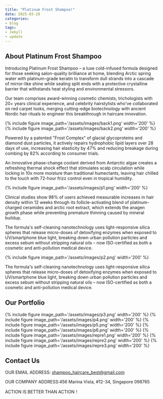 ```yaml
---
title: "Platinum Frost Shampoo!"
date: 2025-03-20
categories:
- blog
tags:
- Jekyll
- update
---
```


## About Platinum Frost Shampoo

Introducing Platinum Frost Shampoo – a luxe cold-infused formula designed for those seeking salon-quality brilliance at home, blending Arctic spring water with platinum-grade keratin to transform dull strands into a cascade of mirror-like shine while sealing split ends with a protective crystalline barrier that withstands heat styling and environmental stressors.

Our team comprises award-winning cosmetic chemists, trichologists with 20+ years clinical experience, and celebrity hairstylists who've collaborated on red carpet looks, merging cutting-edge biotechnology with ancient Nordic hair rituals to engineer this breakthrough in haircare innovation.

{% include figure image_path='/assets/images/back1.png' width='200' %}
{% include figure image_path='/assets/images/back2.png' width='200' %}

Powered by a patented "Frost Complex" of glacial glycoproteins and diamond dust particles, it actively repairs hydrophobic lipid layers over 28 days of use, increasing hair elasticity by 47% and reducing breakage during combing by 82% according to consumer trials.

An innovative phase-change coolant derived from Antarctic algae creates a refreshing thermal shock effect that stimulates scalp circulation while locking in 10x more moisture than traditional humectants, leaving hair chilled to the touch with 72-hour frizz control even in tropical humidity.

{% include figure image_path='/assets/images/p1.png' width='200' %}

Clinical studies show 98% of users achieved measurable increases in hair density within 12 weeks through its follicle-activating blend of platinum-charged ceramides and arctic root extract, which extends the anagen growth phase while preventing premature thinning caused by mineral buildup.

The formula's self-cleaning nanotechnology uses light-responsive silica spheres that release micro-doses of detoxifying enzymes when exposed to UV/smartphone blue light, breaking down urban pollution particles and excess sebum without stripping natural oils – now ISO-certified as both a cosmetic and anti-pollution medical device.

{% include figure image_path='/assets/images/p2.png' width='200' %}

The formula's self-cleaning nanotechnology uses light-responsive silica spheres that release micro-doses of detoxifying enzymes when exposed to UV/smartphone blue light, breaking down urban pollution particles and excess sebum without stripping natural oils – now ISO-certified as both a cosmetic and anti-pollution medical device.

## Our Portfolio

{% include figure image_path='/assets/images/p3.png' width='200' %}
{% include figure image_path='/assets/images/p4.png' width='200' %}
{% include figure image_path='/assets/images/p5.png' width='200' %}
{% include figure image_path='/assets/images/p6.png' width='200' %}
{% include figure image_path='/assets/images/repre1.png' width='200' %}
{% include figure image_path='/assets/images/repre2.png' width='200' %}
{% include figure image_path='/assets/images/repre3.png' width='200' %}

## Contact Us

OUR EMAIL ADDRESS: shampoo_haircare_best@gmail.com

OUR COMPANY ADDRESS:456 Marina Vista, #12-34, Singapore 098765

ACTION IS BETTER THAN ACTION！
